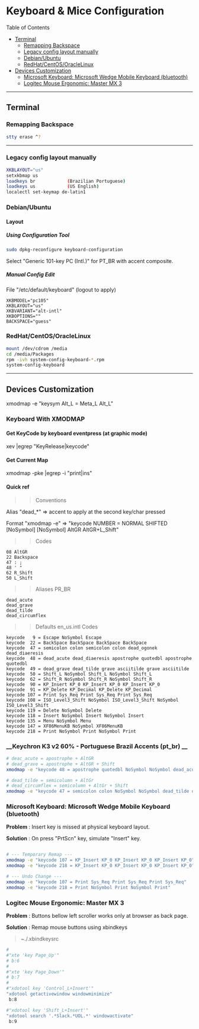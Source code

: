 # Keyboard & Mice Configuration

Table of Contents

* [Terminal](#terminal)
  * [Remapping Backspace](#remapping-backspace)
  * [Legacy config layout manually](#legacy-config-layout-manually)
  * [Debian/Ubuntu](#debian-ubuntu)
  * [RedHat/CentOS/OracleLinux](#redhat-centos-oraclelinux)
* [Devices Customization](#devices-customization)
  * [Microsoft Keyboard: Microsoft Wedge Mobile Keyboard (bluetooth)](#microsoft-keyboard:-microsoft-wedge-mobile-keyboard-(bluetooth))
  * [Logitec Mouse Ergonomic: Master MX 3](#logitec-mouse-ergonomic:-master-mx-3)

***

## Terminal

### Remapping Backspace

```bash
stty erase ^?
```

***

### Legacy config layout manually

```bash
XKBLAYOUT="us"
setxkbmap us
loadkeys br            (Brazilian Portuguese)
loadkeys us            (US English)
localectl set-keymap de-latin1
```

### Debian/Ubuntu

#### Layout 

##### Using Configuration Tool

```bash
sudo dpkg-reconfigure keyboard-configuration
```

Select "Generic 101-key PC (Intl.)" for PT_BR with accent composite.

##### Manual Config Edit

File "/etc/default/keyboard" (logout to apply)

```plain
XKBMODEL="pc105"
XKBLAYOUT="us"
XKBVARIANT="alt-intl"
XKBOPTIONS=""
BACKSPACE="guess"
```

### RedHat/CentOS/OracleLinux

```bash
mount /dev/cdrom /media
cd /media/Packages
rpm -ivh system-config-keyboard-*.rpm 
system-config-keyboard
```

***

## Devices Customization

xmodmap -e "keysym Alt_L = Meta_L Alt_L"

### Keyboard With XMODMAP

#### Get KeyCode by keyboard eventpress (at graphic mode)

  xev |egrep "KeyRelease|keycode"

#### Get Current Map

  xmodmap -pke |egrep -i "print|ins"

#### Quick ref

  >> Conventions

  Alias "dead_*" => accent to apply at the second key/char pressed

  Format "xmodmap -e" => "keycode NUMBER = NORMAL SHIFTED [NoSymbol] [NoSymbol] AltGR AltGR+L_Shift"

  >> Codes

  ```plain
  08 AltGR
  22 Backspace
  47 : ;
  48 ' "
  62 R_Shift
  50 L_Shift
  ```

  >> Aliases PR_BR

  ```plain
  dead_acute
  dead_grave 
  dead_tilde
  dead_circumflex
  ```

  >> Defaults en_us.intl Codes

  ```plain
  keycode   9 = Escape NoSymbol Escape
  keycode  22 = BackSpace BackSpace BackSpace BackSpace
  keycode  47 = semicolon colon semicolon colon dead_ogonek dead_diaeresis
  keycode  48 = dead_acute dead_diaeresis apostrophe quotedbl apostrophe quotedbl
  keycode  49 = dead_grave dead_tilde grave asciitilde grave asciitilde
  keycode  50 = Shift_L NoSymbol Shift_L NoSymbol Shift_L
  keycode  62 = Shift_R NoSymbol Shift_R NoSymbol Shift_R
  keycode  90 = KP_Insert KP_0 KP_Insert KP_0 KP_Insert KP_0
  keycode  91 = KP_Delete KP_Decimal KP_Delete KP_Decimal
  keycode 107 = Print Sys_Req Print Sys_Req Print Sys_Req
  keycode 108 = ISO_Level3_Shift NoSymbol ISO_Level3_Shift NoSymbol ISO_Level3_Shift
  keycode 119 = Delete NoSymbol Delete
  keycode 118 = Insert NoSymbol Insert NoSymbol Insert
  keycode 135 = Menu NoSymbol Menu
  keycode 147 = XF86MenuKB NoSymbol XF86MenuKB
  keycode 218 = Print NoSymbol Print NoSymbol Print
  ```

### __Keychron K3 v2 60% - Portuguese Brazil Accents (pt_br) __

  ```bash
  # deac_acute = apostrophe + AltGR
  # dead_grave = apostrophe + AltGR + Shift
  xmodmap -e "keycode 48 = apostrophe quotedbl NoSymbol NoSymbol dead_acute dead_grave"

  # dead_tilde = semicolumn + AltGr
  # dead_circumflex = semicolumn + AltGr + Shift
  xmodmap -e "keycode 47 = semicolon colon NoSymbol NoSymbol dead_tilde dead_circumflex"
  ```

### __Microsoft Keyboard: Microsoft Wedge Mobile Keyboard (bluetooth)__

__Problem__ : Insert key is missed at physical keyboard layout.

__Solution__ : On press "PrtScn" key, simulate "Insert" key.

```bash

# --- Temporary Remap ---
xmodmap -e "keycode 107 = KP_Insert KP_0 KP_Insert KP_0 KP_Insert KP_0"
xmodmap -e "keycode 218 = KP_Insert KP_0 KP_Insert KP_0 KP_Insert KP_0"

# --- Undo Change ---
xmodmap -e "keycode 107 = Print Sys_Req Print Sys_Req Print Sys_Req"
xmodmap -e "keycode 218 = Print NoSymbol Print NoSymbol Print"
```

### __Logitec Mouse Ergonomic: Master MX 3__

__Problem__ : Buttons bellow left scroller works only at browser as back page.

__Solution__ : Remap mouse buttons using xbindkeys

> ~./.xbindkeysrc

```bash
#
#"xte 'key Page_Up'"
# b:6
#
#"xte 'key Page_Down'"
# b:7
#
#"xdotool key 'Control_L+Insert'"
"xdotool getactivewindow windowminimize"
 b:8

#"xdotool key 'Shift_L+Insert'"
"xdotool search '.*Slack.*UOL.*' windowactivate"
 b:9
```
